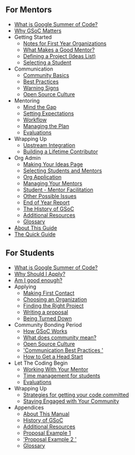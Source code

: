 ## For Mentors

* [What is Google Summer of Code?](mentor/00-what_is_google_summer_of_code.md)
* [Why GSoC Matters](mentor/01-why_gsoc_matters.md)
* Getting Started
    * [Notes for First Year Organizations](mentor/02-notes_for_first_year_organizations.md)
    * [What Makes a Good Mentor?](mentor/03-what_makes_a_good_mentor.md)
    * [Defining a Project (Ideas List)](mentor/04-defining_a_project__ideas_list.md)
    * [Selecting a Student](mentor/05-selecting_a_student.md)
* Communication
    * [Community Basics](mentor/06-community_basics.md)
    * [Best Practices](mentor/07-best_practices.md)
    * [Warning Signs](mentor/08-warning_signs.md)
    * [Open Source Culture](mentor/09-open_source_culture.md)
* Mentoring
    * [Mind the Gap](mentor/10-mind_the_gap.md)
    * [Setting Expectations](mentor/11-setting_expectations.md)
    * [Workflow](mentor/12-workflow.md)
    * [Managing the Plan](mentor/13-managing_the_plan.md)
    * [Evaluations](mentor/14-evaluations.md)
* Wrapping Up
    * [Upstream Integration](mentor/15-upstream_integration.md)
    * [Building a Lifetime Contributor](mentor/16-building_a_lifetime_contributor.md)
* Org Admin
    * [Making Your Ideas Page](mentor/17-making_your_ideas_page.md)
    * [Selecting Students and Mentors](mentor/18-selecting_students_and_mentors.md)
    * [Org Application](mentor/19-org_application.md)
    * [Managing Your Mentors](mentor/20-managing_your_mentors.md)
    * [Student - Mentor Facilitation](mentor/21-student_-_mentor_facilitation.md)
    * [Other Possible Issues](mentor/22-other_possible_issues.md)
    * [End of Year Report](mentor/23-end_of_year_report.md)
    * [The History of GSoC](mentor/26-the_history_of_gsoc.md)
    * [Additional Resources](mentor/27-additional_resources.md)
    * [Glossary](mentor/28-glossary.md)
* [About This Guide](mentor/24-about_this_manual.md)
* [The Quick Guide](mentor/25-the_quick_guide.md)

## For Students

* [What is Google Summer of Code?](student/00-what_is_google_summer_of_code.md)
* [Why Should I Apply?](student/01-why_should_i_apply.md)
* [Am I good enough?](student/02-am_i_good_enough.md)
* Applying
    * [Making First Contact](student/03-making_first_contact.md)
    * [Choosing an Organization](student/04-choosing_an_organization.md)
    * [Finding the Right Project](student/05-finding_the_right_project.md)
    * [Writing a proposal](student/06-writing_a_proposal.md)
    * [Being Turned Down](student/07-being_turned_down.md)
* Community Bonding Period
    * [How GSoC Works](student/08-how_gsoc_works.md)
    * [What does community mean?](student/09-what_does_community_mean.md)
    * [Open Source Culture](student/10-open_source_culture.md)
    * ['Communication Best Practices  '](student/11-communication_best_practices.md)
    * [How to Get a Head Start](student/12-how_to_get_a_head_start.md)
* Let The Coding Begin
    * [Working With Your Mentor](student/13-working_with_your_mentor.md)
    * [Time management for students](student/14-time_management_for_students.md)
    * [Evaluations](student/15-evaluations.md)
* Wrapping Up
    * [Strategies for getting your code committed](student/16-strategies_for_getting_your_code_committed.md)
    * [Staying Engaged with Your Community](student/17-staying_engaged_with_your_community.md)
* Appendices
    * [About This Manual](student/18-about_this_manual.md)
    * [History of GSoC](student/19-history_of_gsoc.md)
    * [Additional Resources](student/20-additional_resources.md)
    * [Proposal Example 1](student/21-proposal_example_1.md)
    * ['Proposal Example 2 '](student/22-proposal_example_2.md)
    * [Glossary](student/23-glossary.md)
